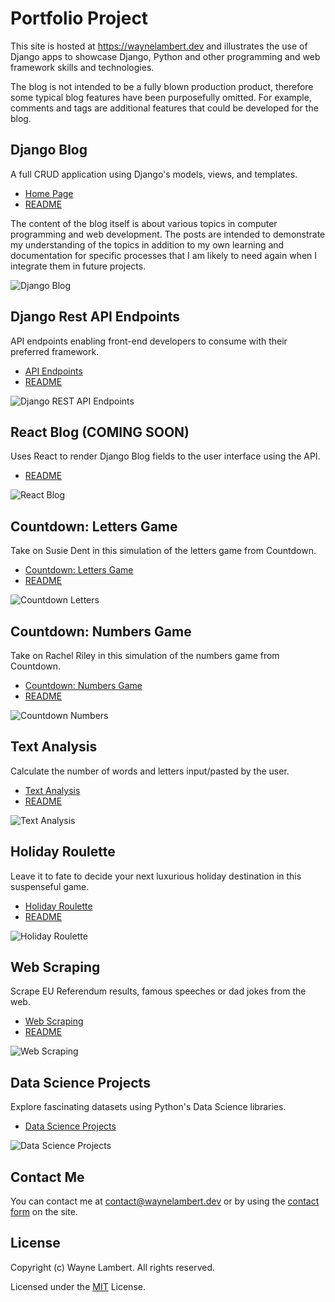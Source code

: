 # Portfolio Project

This site is hosted at <https://waynelambert.dev> and illustrates the use of Django apps to showcase Django, Python and other programming and web framework skills and technologies.

The blog is not intended to be a fully blown production product, therefore some typical blog features have been purposefully omitted. For example, comments and tags are additional features that could be developed for the blog.

## Django Blog

A full CRUD application using Django's models, views, and templates.

- [Home Page](https://waynelambert.dev/blog)
- [README](https://github.com/WayneLambert/portfolio/tree/master/blog)

The content of the blog itself is about various topics in computer programming and web development. The posts are intended to demonstrate my understanding of the topics in addition to my own learning and documentation for specific processes that I am likely to need again when I integrate them in future projects.

![Django Blog](https://wl-portfolio.s3.eu-west-2.amazonaws.com/post_images/django-blog.png)

## Django Rest API Endpoints

API endpoints enabling front-end developers to consume with their preferred framework.

- [API Endpoints](https://www.waynelambert.dev/api/blog/posts/)
- [README](https://github.com/WayneLambert/portfolio/tree/master/api)

![Django REST API Endpoints](https://wl-portfolio.s3.eu-west-2.amazonaws.com/post_images/django-rest-framework.png)

## React Blog (COMING SOON)

Uses React to render Django Blog fields to the user interface using the API.

- [README](https://github.com/WayneLambert/portfolio/tree/master/aa-front-end)

![React Blog](https://wl-portfolio.s3.eu-west-2.amazonaws.com/post_images/react-blog.jpg)

## Countdown: Letters Game

Take on Susie Dent in this simulation of the letters game from Countdown.

- [Countdown: Letters Game](https://www.waynelambert.dev/countdown-letters/selection/)
- [README](https://github.com/WayneLambert/portfolio/tree/master/countdown_letters)

![Countdown Letters](https://wl-portfolio.s3.eu-west-2.amazonaws.com/post_images/countdown_letters.jpg)

## Countdown: Numbers Game

Take on Rachel Riley in this simulation of the numbers game from Countdown.

- [Countdown: Numbers Game](https://www.waynelambert.dev/countdown-numbers/selection/)
- [README](https://github.com/WayneLambert/portfolio/tree/master/countdown_numbers)

![Countdown Numbers](https://wl-portfolio.s3.eu-west-2.amazonaws.com/post_images/countdown_numbers.png)

## Text Analysis

Calculate the number of words and letters input/pasted by the user.

- [Text Analysis](https://www.waynelambert.dev/text_analysis/analyse/)
- [README](https://github.com/WayneLambert/portfolio/tree/master/text_analysis)

![Text Analysis](https://wl-portfolio.s3.eu-west-2.amazonaws.com/post_images/matrix_numbers.jpg)

## Holiday Roulette

Leave it to fate to decide your next luxurious holiday destination in this suspenseful game.

- [Holiday Roulette](https://www.waynelambert.dev/roulette/game/)
- [README](https://github.com/WayneLambert/portfolio/tree/master/roulette)

![Holiday Roulette](https://wl-portfolio.s3.eu-west-2.amazonaws.com/post_images/holiday-roulette/holiday-roulette.png)

## Web Scraping

Scrape EU Referendum results, famous speeches or dad jokes from the web.

- [Web Scraping](https://www.waynelambert.dev/scraping/scraping-options/)
- [README](https://github.com/WayneLambert/portfolio/tree/master/scraping)

![Web Scraping](https://wl-portfolio.s3.eu-west-2.amazonaws.com/post_images/web_scraping.png)

## Data Science Projects

Explore fascinating datasets using Python's Data Science libraries.

- [Data Science Projects](https://github.com/WayneLambert/library-python/tree/master/data_science)

![Data Science Projects](https://wl-portfolio.s3.eu-west-2.amazonaws.com/post_images/data_science.jpg)

## Contact Me

You can contact me at [contact@waynelambert.dev](mailto:contact@waynelambert.dev) or by using the [contact form](https://www.waynelambert.dev/contact/) on the site.

## License

Copyright (c) Wayne Lambert. All rights reserved.

Licensed under the [MIT](/LICENSE) License.
